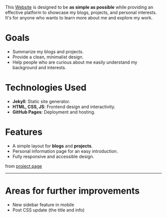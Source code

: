 This [Website](https://koichin.com) is designed to be **as simple as possible** while providing an effective platform to showcase my blogs, projects, and personal interests. It's for anyone who wants to learn more about me and explore my work.

# Goals
- Summarize my blogs and projects.
- Provide a clean, minimalist design.
- Help people who are curious about me easily understand my background and interests.

# Technologies Used

- **Jekyll**: Static site generator.
- **HTML, CSS, JS**: Frontend design and interactivity.
- **GitHub Pages**: Deployment and hosting.

# Features

- A simple layout for **blogs** and **projects**.
- Personal information page for an easy introduction.
- Fully responsive and accessible design.

from [project page](https://koichin.com/project/my-website)

---

# Areas for further improvements
- New sidebar feature in mobile
- Post CSS update (the title and info)